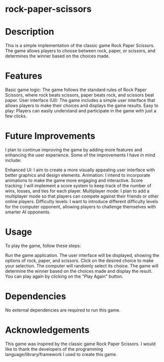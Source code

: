 # rock-paper-scissors

# Description
This is a simple implementation of the classic game Rock Paper Scissors. The game allows players to choose between rock, paper, or scissors, and determines the winner based on the choices made.

# Features
Basic game logic: The game follows the standard rules of Rock Paper Scissors, where rock beats scissors, paper beats rock, and scissors beat paper.
User interface (UI): The game includes a simple user interface that allows players to make their choices and displays the game results.
Easy to play: Players can easily understand and participate in the game with just a few clicks.
# Future Improvements
I plan to continue improving the game by adding more features and enhancing the user experience. Some of the improvements I have in mind include:

Enhanced UI: I aim to create a more visually appealing user interface with better graphics and design elements.
Animation: I intend to incorporate animations to make the game more engaging and interactive.
Score tracking: I will implement a score system to keep track of the number of wins, losses, and ties for each player.
Multiplayer mode: I plan to add a multiplayer mode so that players can compete against their friends or other online players.
Difficulty levels: I want to introduce different difficulty levels for the computer opponent, allowing players to challenge themselves with smarter AI opponents.
# Usage
To play the game, follow these steps:

Run the game application.
The user interface will be displayed, showing the options of rock, paper, and scissors.
Click on the desired choice to make your selection.
The computer will randomly select its choice.
The game will determine the winner based on the choices made and display the result.
You can play again by clicking on the "Play Again" button.
# Dependencies
No external dependencies are required to run this game.

# Acknowledgements
This game was inspired by the classic game Rock Paper Scissors.
I would like to thank the developers of the programming language/library/framework I used to create this game.
